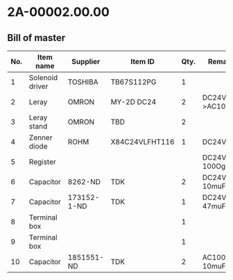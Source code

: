 # 2A-00002.00.00

## Bill of master

|No.|Item name|Supplier|Item ID|Qty.|Remark     |
|---|---------|--------|-------|----|-----------|
|1  |Solenoid driver|TOSHIBA|TB67S112PG|1|      |
|2  |Leray    |OMRON   |MY-2D DC24|2|DC24V-->AC100V|
|3  |Leray stand|OMRON |TBD       |2|           |
|4  |Zenner diode|ROHM |X84C24VLFHT116|1|DC24V> |
|5  |Register |        |          | |DC24V 100Ogm|
|6  |Capacitor|8262-ND|TDK     |2   |DC24V 10muF|
|7  |Capacitor|173152-1-ND|TDK |1   |DC24V 47muF|
|8  |Terminal box|     |       |1   |           |
|9  |Terminal box|     |       |1   |           |
|10 |Capacitor|1851551-ND|TDK  |2   |AC100V 10muF|